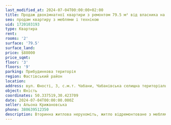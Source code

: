 ```yaml
---
last_modified_at: 2024-07-04T00:00:00+02:00
title: Продаж двокімнатної квартири з ремонтом 79.5 м² від власника на Юності в селищі Чабани
seo: продам квартиру з меблями і технікою
uid: 1720103193
type: Квартира
rent:
rooms: '2'
surface: '79.5'
surface_land:
price: $88000
price_sqmt:
floor: '3'
floors: '9'
parking: Прибудинкова територія
region: Фастівський район
location:
address: вул. Юності, 3, с.м.т. Чабани, Чабанівська селищна територіальна громада
object: Юність
coordinates: 50.337519,30.423709
date: 2024-07-04T00:00:00.000Z
seller: Альона Крижановська
phone: 380639512350
description: Вторинна житлова нерухоміть, житло відремонтоване з меблями і технікою, придатне і готове для проживання
---
```


